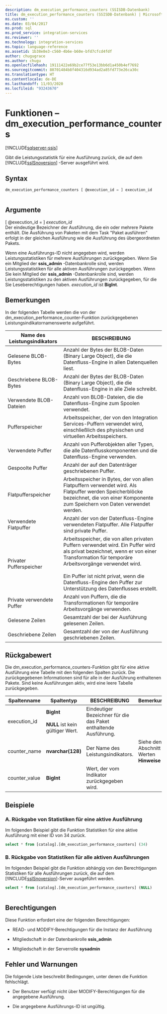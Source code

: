 ```yaml
---
description: dm_execution_performance_counters (SSISDB-Datenbank)
title: dm_execution_performance_counters (SSISDB-Datenbank) | Microsoft-Dokumentation
ms.custom: ''
ms.date: 03/04/2017
ms.prod: sql
ms.prod_service: integration-services
ms.reviewer: ''
ms.technology: integration-services
ms.topic: language-reference
ms.assetid: 1b38e8e3-c560-4b6e-b60e-bfd7cfcd4fdf
author: chugugrace
ms.author: chugu
ms.openlocfilehash: 19111422e69b2ce77f53e13bb6d1a450b4ef7692
ms.sourcegitcommit: 80701484b8f404316d934ad2a85fd773e26ca30c
ms.translationtype: HT
ms.contentlocale: de-DE
ms.lasthandoff: 11/03/2020
ms.locfileid: "93243670"
---
```

# <a name="functions---dm_execution_performance_counters"></a>Funktionen – dm_execution_performance_counters

[!INCLUDE[sqlserver-ssis](../includes/applies-to-version/sqlserver-ssis.md)]

  Gibt die Leistungsstatistik für eine Ausführung zurück, die auf dem [!INCLUDE[ssISnoversion](../includes/ssisnoversion-md.md)] -Server ausgeführt wird.  
  
## <a name="syntax"></a>Syntax  
  
```sql  
dm_execution_performance_counters [ @execution_id = ] execution_id  
  
```  
  
## <a name="arguments"></a>Argumente  
 [ @execution_id = ] *execution_id*  
 Der eindeutige Bezeichner der Ausführung, die ein oder mehrere Pakete enthält. Die Ausführung von Paketen mit dem Task "Paket ausführen" erfolgt in der gleichen Ausführung wie die Ausführung des übergeordneten Pakets.  
  
 Wenn eine Ausführungs-ID nicht angegeben wird, werden Leistungsstatistiken für mehrere Ausführungen zurückgegeben. Wenn Sie ein Mitglied der **ssis_admin** -Datenbankrolle sind, werden Leistungsstatistiken für alle aktiven Ausführungen zurückgegeben.  Wenn Sie kein Mitglied der **ssis_admin** -Datenbankrolle sind, werden Leistungsstatistiken zu den aktiven Ausführungen zurückgegeben, für die Sie Leseberechtigungen haben. *execution_id* ist **BigInt**.  
  
## <a name="remarks"></a>Bemerkungen  
 In der folgenden Tabelle werden die von der dm_execution_performance_counter-Funktion zurückgegebenen Leistungsindikatornamenswerte aufgeführt.  
  
|Name des Leistungsindikators|BESCHREIBUNG|  
|------------------|-----------------|  
|Gelesene BLOB-Bytes|Anzahl der Bytes der BLOB-Daten (Binary Large Object), die die Datenfluss-Engine in allen Datenquellen liest.|  
|Geschriebene BLOB-Bytes|Anzahl der Bytes der BLOB-Daten (Binary Large Object), die die Datenfluss-Engine in alle Ziele schreibt.|  
|Verwendete BLOB-Dateien|Anzahl von BLOB-Dateien, die die Datenfluss-Engine zum Spoolen verwendet.|  
|Pufferspeicher|Arbeitsspeicher, der von den Integration Services-Puffern verwendet wird, einschließlich des physischen und virtuellen Arbeitsspeichers.|  
|Verwendete Puffer|Anzahl von Pufferobjekten aller Typen, die alle Datenflusskomponenten und die Datenfluss-Engine verwenden.|  
|Gespoolte Puffer|Anzahl der auf den Datenträger geschriebenen Puffer.|  
|Flatpufferspeicher|Arbeitsspeicher in Bytes, der von allen Flatpuffern verwendet wird. Als Flatpuffer werden Speicherblöcke bezeichnet, die von einer Komponente zum Speichern von Daten verwendet werden.|  
|Verwendete Flatpuffer|Anzahl der von der Datenfluss-Engine verwendeten Flatpuffer. Alle Flatpuffer sind private Puffer.|  
|Privater Pufferspeicher|Arbeitsspeicher, die von allen privaten Puffern verwendet wird. Ein Puffer wird als privat bezeichnet, wenn er von einer Transformation für temporäre Arbeitsvorgänge verwendet wird.<br /><br /> Ein Puffer ist nicht privat, wenn die Datenfluss-Engine den Puffer zur Unterstützung des Datenflusses erstellt.|  
|Private verwendete Puffer|Anzahl von Puffern, die die Transformationen für temporäre Arbeitsvorgänge verwenden.|  
|Gelesene Zeilen|Gesamtzahl der bei der Ausführung gelesenen Zeilen.|  
|Geschriebene Zeilen|Gesamtzahl der von der Ausführung geschriebenen Zeilen.|  
  
## <a name="return"></a>Rückgabewert  
 Die dm_execution_performance_counters-Funktion gibt für eine aktive Ausführung eine Tabelle mit den folgenden Spalten zurück. Die zurückgegebenen Informationen sind für alle in der Ausführung enthaltenen Pakete. Sind keine Ausführungen aktiv, wird eine leere Tabelle zurückgegeben.  
  
|Spaltenname|Spaltentyp|BESCHREIBUNG|Bemerkungen|  
|-----------------|-----------------|-----------------|-------------|  
|execution_id|**BigInt**<br /><br /> **NULL** ist kein gültiger Wert.|Eindeutiger Bezeichner für die das Paket enthaltende Ausführung.||  
|counter_name|**nvarchar(128)**|Der Name des Leistungsindikators.|Siehe den Abschnitt von Werten **Hinweise** .|  
|counter_value|**BigInt**|Wert, der vom Indikator zurückgegeben wird.||  
  
## <a name="examples"></a>Beispiele  

### <a name="a-return-statistics-for-a-running-execution"></a>A. Rückgabe von Statistiken für eine aktive Ausführung

 Im folgenden Beispiel gibt die Funktion Statistiken für eine aktive Ausführung mit einer ID von 34 zurück.  
  
```sql
select * from [catalog].[dm_execution_performance_counters] (34)  
```  
  
### <a name="b-return-statistics-for-all-running-executions"></a>B. Rückgabe von Statistiken für alle aktiven Ausführungen

 Im folgenden Beispiel gibt die Funktion abhängig von den Berechtigungen Statistiken für alle Ausführungen zurück, die auf dem [!INCLUDE[ssISnoversion](../includes/ssisnoversion-md.md)]-Server ausgeführt werden.  
  
```sql
select * from [catalog].[dm_execution_performance_counters] (NULL)  
  
```  
  
## <a name="permissions"></a>Berechtigungen  
 Diese Funktion erfordert eine der folgenden Berechtigungen:  
  
-   READ- und MODIFY-Berechtigungen für die Instanz der Ausführung  
  
-   Mitgliedschaft in der Datenbankrolle **ssis_admin**  
  
-   Mitgliedschaft in der Serverrolle **sysadmin**  
  
## <a name="errors-and-warnings"></a>Fehler und Warnungen  
 Die folgende Liste beschreibt Bedingungen, unter denen die Funktion fehlschlägt.  
  
-   Der Benutzer verfügt nicht über MODIFY-Berechtigungen für die angegebene Ausführung.  
  
-   Die angegebene Ausführungs-ID ist ungültig.  
  
  

